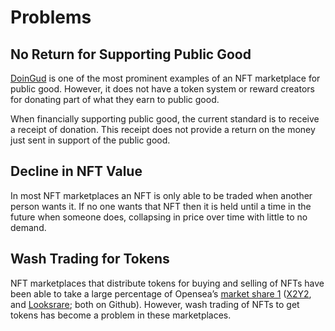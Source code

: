 # Problems

## No Return for Supporting Public Good

[DoinGud](https://doingud.com/) is one of the most prominent examples of an NFT marketplace for public good. However, it does not have a token system or reward creators for donating part of what they earn to public good.&#x20;

When financially supporting public good, the current standard is to receive a receipt of donation. This receipt does not provide a return on the money just sent in support of the public good.

## Decline in NFT Value

In most NFT marketplaces an NFT is only able to be traded when another person wants it. If no one wants that NFT then it is held until a time in the future when someone does, collapsing in price over time with little to no demand.&#x20;

## Wash Trading for Tokens

NFT marketplaces that distribute tokens for buying and selling of NFTs have been able to take a large percentage of Opensea’s [market share 1](https://dune.com/zxsasha/X2Y2-NFT-Marketplace) ([X2Y2](https://github.com/X2Y2-io), and [Looksrare](https://github.com/LooksRare/looksrare-sdk); both on Github). However, wash trading of NFTs to get tokens has become a problem in these marketplaces.&#x20;
